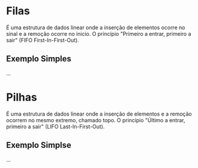 # Filas
É uma estrutura de dados linear onde a inserção de elementos ocorre no sinal e a remoção ocorre no inicio.
O princípio "Primeiro a entrar, primeiro a sair" (FIFO First-In-First-Out).
## Exemplo Simples
...
# Pilhas 
É uma estrutura de dados linear onde a inserção de elementos e a remoção ocorrem no mesmo extremo, chamado topo.
O princípio "Último a entrar, primeiro a sair" (LIFO Last-In-First-Out).
## Exemplo Simplse
...
